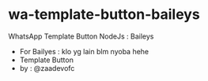 # wa-template-button-baileys
WhatsApp Template Button NodeJs : Baileys

- For Bailyes : klo yg lain blm nyoba hehe
- Template Button
- by : @zaadevofc
